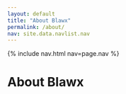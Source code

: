 ```yaml
---
layout: default
title: "About Blawx"
permalink: /about/
nav: site.data.navlist.nav
---
```


{% include nav.html nav=page.nav %}

# About Blawx
